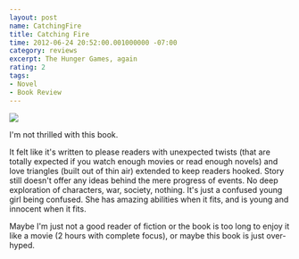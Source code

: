```yaml
---
layout: post
name: CatchingFire
title: Catching Fire
time: 2012-06-24 20:52:00.001000000 -07:00
category: reviews
excerpt: The Hunger Games, again
rating: 2
tags:
- Novel
- Book Review
---
```

<img class="imageOnRight" src="{{ site.imgFolder_reviews }}{{ page.name }}/CatchingFireCover.jpg">

<div class="stars" title="{{ page.rating }} Stars" data-percent="{{ page.rating }}"></div>

I'm not thrilled with this book.  

<span class="spoiler-tag">It felt like it's written to please readers with unexpected twists (that are totally expected if you watch enough movies or read enough novels) and love triangles (built out of thin air) extended to keep readers hooked. Story still doesn't offer any ideas behind the mere progress of events. No deep exploration of characters, war, society, nothing. It's just a confused young girl being confused. She has amazing abilities when it fits, and is young and innocent when it fits.</span>  

Maybe I'm just not a good reader of fiction or the book is too long to enjoy it like a movie (2 hours with complete focus), or maybe this book is just over-hyped.  
